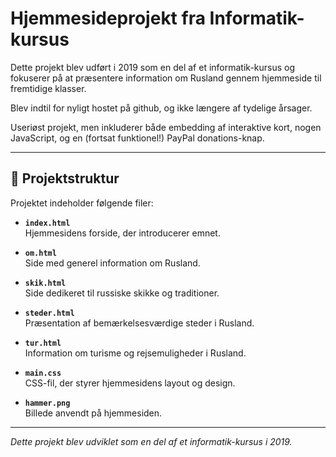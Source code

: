 # Hjemmesideprojekt fra Informatik-kursus

Dette projekt blev udført i 2019 som en del af et informatik-kursus og fokuserer på at præsentere information om Rusland gennem hjemmeside til fremtidige klasser.

Blev indtil for nyligt hostet på github, og ikke længere af tydelige årsager. 

Useriøst projekt, men inkluderer både embedding af interaktive kort, nogen JavaScript, og en (fortsat funktionel!) PayPal donations-knap. 



---

## 📁 Projektstruktur

Projektet indeholder følgende filer:

- **`index.html`**  
  Hjemmesidens forside, der introducerer emnet.

- **`om.html`**  
  Side med generel information om Rusland.

- **`skik.html`**  
  Side dedikeret til russiske skikke og traditioner.

- **`steder.html`**  
  Præsentation af bemærkelsesværdige steder i Rusland.

- **`tur.html`**  
  Information om turisme og rejsemuligheder i Rusland.

- **`main.css`**  
  CSS-fil, der styrer hjemmesidens layout og design.

- **`hammer.png`**  
  Billede anvendt på hjemmesiden.

---

*Dette projekt blev udviklet som en del af et informatik-kursus i 2019.*
